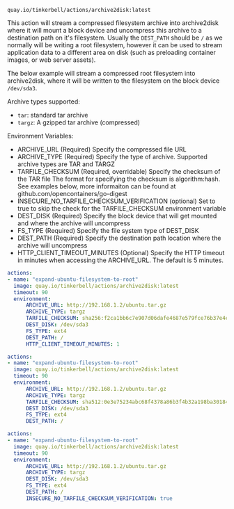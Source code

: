 ```
quay.io/tinkerbell/actions/archive2disk:latest
```

This action will stream a compressed filesystem archive into archive2disk
where it will mount a block device and uncompress this archive to a destination path on
it's filesystem. Usually the `DEST_PATH` should be `/` as we normally will be writing a
root filesystem, however it can be used to stream application data to a different area on
disk (such as preloading container images, or web server assets).

The below example will stream a compressed root filesystem into archive2disk, where it
will be written to the filesystem on the block device `/dev/sda3`.

Archive types supported:

-   `tar`: standard tar archive
-   `targz`: A gzipped tar archive (compressed)

Environment Variables:
  - ARCHIVE_URL (Required) Specify the compressed file URL
  - ARCHIVE_TYPE (Required) Specify the type of archive.  Supported archive types are TAR and TARGZ
  - TARFILE_CHECKSUM (Required, overridable) Specify the checksum of the TAR file
    The format for specifying the checksum is algorithm:hash. See examples below, more informaiton can be found at github.com/opencontainers/go-digest
  - INSECURE_NO_TARFILE_CHECKSUM_VERIFICATION (optional) Set to true to skip the check for the TARFILE_CHECKSUM environment variable
  - DEST_DISK (Required) Specify the block device that will get mounted and where the archive will uncompress
  - FS_TYPE (Required) Specify the file system type of DEST_DISK
  - DEST_PATH  (Required) Specify the destination path location where the archive will uncompress
  - HTTP_CLIENT_TIMEOUT_MINUTES (Optional) Specify the HTTP timeout in minutes when accessing the ARCHIVE_URL.  The default is 5 minutes.

```yaml
actions:
- name: "expand-ubuntu-filesystem-to-root"
  image: quay.io/tinkerbell/actions/archive2disk:latest
  timeout: 90
  environment:
      ARCHIVE_URL: http://192.168.1.2/ubuntu.tar.gz
      ARCHIVE_TYPE: targz
      TARFILE_CHECKSUM: sha256:f2ca1bb6c7e907d06dafe4687e579fce76b37e4e93b7605022da52e6ccc26fd2
      DEST_DISK: /dev/sda3
      FS_TYPE: ext4
      DEST_PATH: /
      HTTP_CLIENT_TIMEOUT_MINUTES: 1
```
```yaml
actions:
- name: "expand-ubuntu-filesystem-to-root"
  image: quay.io/tinkerbell/actions/archive2disk:latest
  timeout: 90
  environment:
      ARCHIVE_URL: http://192.168.1.2/ubuntu.tar.gz
      ARCHIVE_TYPE: targz
      TARFILE_CHECKSUM: sha512:0e3e75234abc68f4378a86b3f4b32a198ba301845b0cd6e50106e874345700cc6663a86c1ea125dc5e92be17c98f9a0f85ca9d5f595db2012f7cc3571945c123
      DEST_DISK: /dev/sda3
      FS_TYPE: ext4
      DEST_PATH: /
```
```yaml
actions:
- name: "expand-ubuntu-filesystem-to-root"
  image: quay.io/tinkerbell/actions/archive2disk:latest
  timeout: 90
  environment:
      ARCHIVE_URL: http://192.168.1.2/ubuntu.tar.gz
      ARCHIVE_TYPE: targz
      DEST_DISK: /dev/sda3
      FS_TYPE: ext4
      DEST_PATH: /
      INSECURE_NO_TARFILE_CHECKSUM_VERIFICATION: true
```

